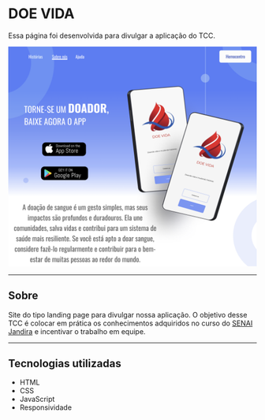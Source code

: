 

# DOE VIDA
 Essa página foi desenvolvida para divulgar a aplicação do TCC. 

![](./img/readme.png)

---
## Sobre
Site do tipo landing page para divulgar nossa aplicação.
O objetivo desse TCC é colocar em prática os conhecimentos adquiridos no curso do [SENAI Jandira](https://jandira.sp.senai.br/) e incentivar o trabalho em equipe.

---
## Tecnologias utilizadas
- HTML
- CSS
- JavaScript
- Responsividade